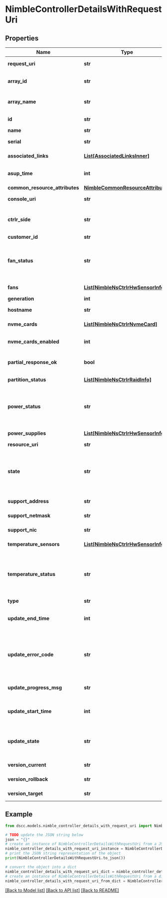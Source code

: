 # NimbleControllerDetailsWithRequestUri


## Properties

Name | Type | Description | Notes
------------ | ------------- | ------------- | -------------
**request_uri** | **str** | requestUri for detailed controller object | [optional] 
**array_id** | **str** | Rest ID of the array containing this controller. | [optional] 
**array_name** | **str** | Name of the array containing this controller. | [optional] 
**id** | **str** | Identifier of the controller. | [optional] 
**name** | **str** | Name of the controller. | [optional] 
**serial** | **str** | Serial number for this controller. | [optional] 
**associated_links** | [**List[AssociatedLinksInner]**](AssociatedLinksInner.md) | Associated Links Details | [optional] 
**asup_time** | **int** | Time of the last autosupport by the controller. | [optional] 
**common_resource_attributes** | [**NimbleCommonResourceAttributes**](NimbleCommonResourceAttributes.md) |  | [optional] 
**console_uri** | **str** | consoleUri for detailed storage object | [optional] 
**ctrlr_side** | **str** | Identifies which controller this is on its array. Possible values: &#39;A&#39;, &#39;B&#39;. | [optional] 
**customer_id** | **str** | customerId | [optional] 
**fan_status** | **str** | Overall fan status for the controller. Possible values: &#39;fan_failed&#39;, &#39;fan_okay&#39;, &#39;fan_alerted&#39;, &#39;fan_unknown&#39;. | [optional] 
**fans** | [**List[NimbleNsCtrlrHwSensorInfo]**](NimbleNsCtrlrHwSensorInfo.md) | Status for each fan in the controller. | [optional] 
**generation** | **int** | generation | [optional] 
**hostname** | **str** | Host name for the controller. | [optional] 
**nvme_cards** | [**List[NimbleNsCtrlrNvmeCard]**](NimbleNsCtrlrNvmeCard.md) | List of NVMe accelerator cards. | [optional] 
**nvme_cards_enabled** | **int** | Indicates if the NVMe accelerator card is enabled. | [optional] 
**partial_response_ok** | **bool** | Indicate that it is ok to provide partially available response. | [optional] 
**partition_status** | [**List[NimbleNsCtrlrRaidInfo]**](NimbleNsCtrlrRaidInfo.md) | Status of the system&#39;s raid partitions. | [optional] 
**power_status** | **str** | Overall power supply status for the controller. Possible values: &#39;ps_alerted&#39;, &#39;ps_okay&#39;, &#39;ps_failed&#39;, &#39;ps_unknown&#39;. | [optional] 
**power_supplies** | [**List[NimbleNsCtrlrHwSensorInfo]**](NimbleNsCtrlrHwSensorInfo.md) | Status for each power supply in the controller. | [optional] 
**resource_uri** | **str** | Link to the object URI | [optional] 
**state** | **str** | Indicates whether this controller is active or not. Possible values: &#39;start_active&#39;, &#39;start_standby&#39;, &#39;stale&#39;, &#39;standby&#39;, &#39;active&#39;, &#39;solo&#39;, &#39;none&#39;. | [optional] 
**support_address** | **str** | IP address used for support. | [optional] 
**support_netmask** | **str** | IP netmask used for support. | [optional] 
**support_nic** | **str** | Network card used for support. | [optional] 
**temperature_sensors** | [**List[NimbleNsCtrlrHwSensorInfo]**](NimbleNsCtrlrHwSensorInfo.md) | Status for temperature sensor in the controller. | [optional] 
**temperature_status** | **str** | Overall temperature status for the controller. Possible values: &#39;temperature_unknown&#39;, &#39;temperature_alerted&#39;, &#39;temperature_okay&#39;, &#39;temperature_fail&#39;. | [optional] 
**type** | **str** | type | [optional] 
**update_end_time** | **int** | End time of last update. Seconds since last epoch i.e. 00:00 January 1, 1970. | [optional] 
**update_error_code** | **str** | If the software update has failed, this indicates the error code corresponding to the failure. Non-negative integer in range [0,9000]. | [optional] 
**update_progress_msg** | **str** | Group update detailed progress message. Plain string. | [optional] 
**update_start_time** | **int** | Start time of last update. Seconds since last epoch i.e. 00:00 January 1, 1970. | [optional] 
**update_state** | **str** | Group update state.Possible values: &#39;invalid&#39;, &#39;normal&#39;, &#39;updating&#39;, &#39;timed_out&#39;, &#39;failed&#39;, &#39;paused&#39;. | [optional] 
**version_current** | **str** | Version of software running on the group. | [optional] 
**version_rollback** | **str** | Rollback software version for the group. | [optional] 
**version_target** | **str** | Desired software version for the group. | [optional] 

## Example

```python
from dscc.models.nimble_controller_details_with_request_uri import NimbleControllerDetailsWithRequestUri

# TODO update the JSON string below
json = "{}"
# create an instance of NimbleControllerDetailsWithRequestUri from a JSON string
nimble_controller_details_with_request_uri_instance = NimbleControllerDetailsWithRequestUri.from_json(json)
# print the JSON string representation of the object
print(NimbleControllerDetailsWithRequestUri.to_json())

# convert the object into a dict
nimble_controller_details_with_request_uri_dict = nimble_controller_details_with_request_uri_instance.to_dict()
# create an instance of NimbleControllerDetailsWithRequestUri from a dict
nimble_controller_details_with_request_uri_from_dict = NimbleControllerDetailsWithRequestUri.from_dict(nimble_controller_details_with_request_uri_dict)
```
[[Back to Model list]](../README.md#documentation-for-models) [[Back to API list]](../README.md#documentation-for-api-endpoints) [[Back to README]](../README.md)


